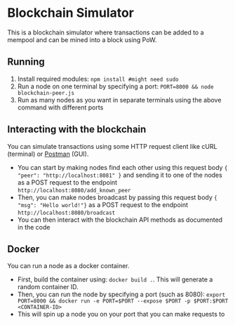 # Blockchain Simulator
This is a blockchain simulator where transactions can be added to a mempool and can be mined into a block using PoW.

## Running
1. Install required modules: `npm install #might need sudo`
2. Run a node on one terminal by specifying a port: `PORT=8000 && node blockchain-peer.js`
3. Run as many nodes as you want in separate terminals using the above command with different ports

## Interacting with the blockchain
You can simulate transactions using some HTTP request client like cURL (terminal) or [Postman](https://www.postman.com/) (GUI).
- You can start by making nodes find each other using this request body `{ "peer": "http://localhost:8081" }` and sending it to one of the nodes as a POST request to the endpoint `http://localhost:8080/add_known_peer`
- Then, you can make nodes broadcast by passing this request body `{ "msg": "Hello world!"}` as a POST request to the endpoint `http://localhost:8080/broadcast`
- You can then interact with the blockchain API methods as documented in the code

## Docker
You can run a node as a docker container.
- First, build the container using: `docker build .`. This will generate a random container ID.
- Then, you can run the node by specifying a port (such as 8080): `export PORT=8000 && docker run -e PORT=$PORT --expose $PORT -p $PORT:$PORT <CONTAINER-ID>`
- This will spin up a node you on your port that you can make requests to
